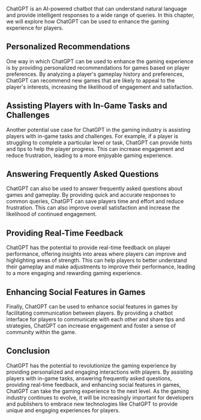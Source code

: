 
ChatGPT is an AI-powered chatbot that can understand natural language and provide intelligent responses to a wide range of queries. In this chapter, we will explore how ChatGPT can be used to enhance the gaming experience for players.

Personalized Recommendations
----------------------------

One way in which ChatGPT can be used to enhance the gaming experience is by providing personalized recommendations for games based on player preferences. By analyzing a player's gameplay history and preferences, ChatGPT can recommend new games that are likely to appeal to the player's interests, increasing the likelihood of engagement and satisfaction.

Assisting Players with In-Game Tasks and Challenges
---------------------------------------------------

Another potential use case for ChatGPT in the gaming industry is assisting players with in-game tasks and challenges. For example, if a player is struggling to complete a particular level or task, ChatGPT can provide hints and tips to help the player progress. This can increase engagement and reduce frustration, leading to a more enjoyable gaming experience.

Answering Frequently Asked Questions
------------------------------------

ChatGPT can also be used to answer frequently asked questions about games and gameplay. By providing quick and accurate responses to common queries, ChatGPT can save players time and effort and reduce frustration. This can also improve overall satisfaction and increase the likelihood of continued engagement.

Providing Real-Time Feedback
----------------------------

ChatGPT has the potential to provide real-time feedback on player performance, offering insights into areas where players can improve and highlighting areas of strength. This can help players to better understand their gameplay and make adjustments to improve their performance, leading to a more engaging and rewarding gaming experience.

Enhancing Social Features in Games
----------------------------------

Finally, ChatGPT can be used to enhance social features in games by facilitating communication between players. By providing a chatbot interface for players to communicate with each other and share tips and strategies, ChatGPT can increase engagement and foster a sense of community within the game.

Conclusion
----------

ChatGPT has the potential to revolutionize the gaming experience by providing personalized and engaging interactions with players. By assisting players with in-game tasks, answering frequently asked questions, providing real-time feedback, and enhancing social features in games, ChatGPT can take the gaming experience to the next level. As the gaming industry continues to evolve, it will be increasingly important for developers and publishers to embrace new technologies like ChatGPT to provide unique and engaging experiences for players.

